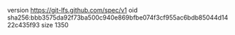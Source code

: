 version https://git-lfs.github.com/spec/v1
oid sha256:bbb3575da92f73ba500c940e869bfbe074f3cf955ac6bdb85044d1422c435f93
size 1350

